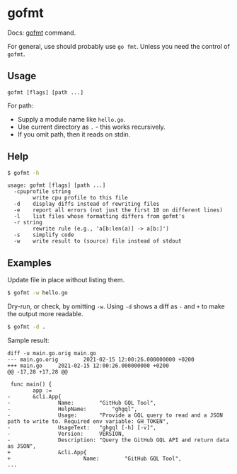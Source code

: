 # gofmt

Docs: [gofmt](https://golang.org/cmd/gofmt/) command.

For general, use should probably use `go fmt`. Unless you need the control of `gofmt`.


## Usage

```
gofmt [flags] [path ...]
```

For path:

- Supply a module name like `hello.go`.
- Use current directory as `.` - this works recursively.
- If you omit path, then it reads on stdin.


## Help

```sh
$ gofmt -h
```

```
usage: gofmt [flags] [path ...]
  -cpuprofile string
        write cpu profile to this file
  -d    display diffs instead of rewriting files
  -e    report all errors (not just the first 10 on different lines)
  -l    list files whose formatting differs from gofmt's
  -r string
        rewrite rule (e.g., 'a[b:len(a)] -> a[b:]')
  -s    simplify code
  -w    write result to (source) file instead of stdout
```


## Examples

Update file in place without listing them.

```sh
$ gofmt -w hello.go
```

Dry-run, or check, by omitting `-w`. Using `-d` shows a diff as `-` and `+` to make the output more readable.

```sh
$ gofmt -d .
```

Sample result:

```
diff -u main.go.orig main.go
--- main.go.orig        2021-02-15 12:00:26.000000000 +0200
+++ main.go     2021-02-15 12:00:26.000000000 +0200
@@ -17,28 +17,28 @@
 
 func main() {
        app :=
-       &cli.App{
-               Name:        "GitHub GQL Tool",
-               HelpName:        "ghgql",
-               Usage:       "Provide a GQL query to read and a JSON path to write to. Required env variable: GH_TOKEN",
-               UsageText:   "ghgql [-h] [-v]",
-               Version:     VERSION,
-               Description: "Query the GitHub GQL API and return data as JSON",
+               &cli.App{
+                       Name:        "GitHub GQL Tool",
...
```
